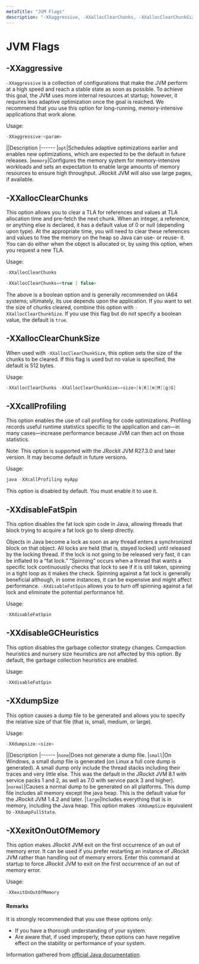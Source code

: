 ```yaml
---
metaTitle: "JVM Flags"
description: "-XXaggressive, -XXallocClearChunks, -XXallocClearChunkSize, -XXcallProfiling, -XXdisableFatSpin, -XXdisableGCHeuristics, -XXdumpSize, -XXexitOnOutOfMemory"
---
```


# JVM Flags



## -XXaggressive


`-XXaggressive` is a collection of configurations that make the JVM perform at a high speed and reach a stable state as soon as possible. To achieve this goal, the JVM uses more internal resources at startup; however, it requires less adaptive optimization once the goal is reached. We recommend that you use this option for long-running, memory-intensive applications that work alone.

Usage:

```java
-XXaggressive:<param>

```

|<param>|Description
|------
|`opt`|Schedules adaptive optimizations earlier and enables new optimizations, which are expected to be the default in future releases.
|`memory`|Configures the memory system for memory-intensive workloads and sets an expectation to enable large amounts of memory resources to ensure high throughput. JRockit JVM will also use large pages, if available.



## -XXallocClearChunks


This option allows you to clear a TLA for references and values at TLA allocation time and pre-fetch the next chunk. When an integer, a reference, or anything else is declared, it has a default value of 0 or null (depending upon type). At the appropriate time, you will need to clear these references and values to free the memory on the heap so Java can use- or reuse- it. You can do either when the object is allocated or, by using this option, when you request a new TLA.

Usage:

```java
-XXallocClearChunks

```

```java
-XXallocClearChunks=<true | false>

```

The above is a boolean option and is generally recommended on IA64 systems; ultimately, its use depends upon the application. If you want to set the size of chunks cleared, combine this option with `-XXallocClearChunkSize`. If you use this flag but do not specify a boolean value, the default is `true`.



## -XXallocClearChunkSize


When used with `-XXallocClearChunkSize`, this option sets the size of the chunks to be cleared. If this flag is used but no value is specified, the default is 512 bytes.

Usage:

```java
-XXallocClearChunks -XXallocClearChunkSize=<size>[k|K][m|M][g|G]

```



## -XXcallProfiling


This option enables the use of call profiling for code optimizations. Profiling records useful runtime statistics specific to the application and can—in many cases—increase performance because JVM can then act on those statistics.

> 
Note: This option is supported with the JRockit JVM R27.3.0 and later version. It may become default in future versions.


Usage:

```java
java -XXcallProfiling myApp

```

This option is disabled by default. You must enable it to use it.



## -XXdisableFatSpin


This option disables the fat lock spin code in Java, allowing threads that block trying to acquire a fat lock go to sleep directly.

Objects in Java become a lock as soon as any thread enters a synchronized block on that object. All locks are held (that is, stayed locked) until released by the locking thread. If the lock is not going to be released very fast, it can be inflated to a “fat lock.” “Spinning” occurs when a thread that wants a specific lock continuously checks that lock to see if it is still taken, spinning in a tight loop as it makes the check. Spinning against a fat lock is generally beneficial although, in some instances, it can be expensive and might affect performance. `-XXdisableFatSpin` allows you to turn off spinning against a fat lock and eliminate the potential performance hit.

Usage:

```java
-XXdisableFatSpin

```



## -XXdisableGCHeuristics


This option disables the garbage collector strategy changes. Compaction heuristics and nursery size heuristics are not affected by this option. By default, the garbage collection heuristics are enabled.

Usage:

```java
-XXdisableFatSpin

```



## -XXdumpSize


This option causes a dump file to be generated and allows you to specify the relative size of that file (that is, small, medium, or large).

Usage:

```java
-XXdumpsize:<size>

```

|<size>|Description
|------
|`none`|Does not generate a dump file.
|`small`|On Windows, a small dump file is generated (on Linux a full core dump is generated). A small dump only include the thread stacks including their traces and very little else. This was the default in the JRockit JVM 8.1 with service packs 1 and 2, as well as 7.0 with service pack 3 and higher).
|`normal`|Causes a normal dump to be generated on all platforms. This dump file includes all memory except the java heap. This is the default value for the JRockit JVM 1.4.2 and later.
|`large`|Includes everything that is in memory, including the Java heap. This option makes `-XXdumpSize` equivalent to `-XXdumpFullState`.



## -XXexitOnOutOfMemory


This option makes JRockit JVM exit on the first occurrence of an out of memory error. It can be used if you prefer restarting an instance of JRockit JVM rather than handling out of memory errors. Enter this command at startup to force JRockit JVM to exit on the first occurrence of an out of memory error.

Usage:

```java
-XXexitOnOutOfMemory

```



#### Remarks


It is strongly recommended that you use these options only:

- If you have a thorough understanding of your system.
- Are aware that, if used improperly, these options can have negative effect on the stability or performance of your system.

Information gathered from [official Java documentation](http://docs.oracle.com/cd/E13150_01/jrockit_jvm/jrockit/jrdocs/refman/optionXX.html).

